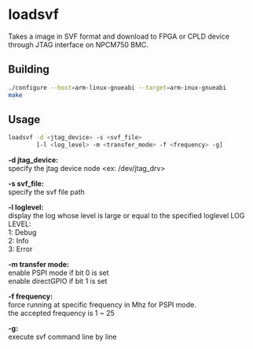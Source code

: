 # loadsvf

Takes a image in SVF format and download to FPGA or CPLD device through JTAG interface on NPCM750 BMC.

## Building

```bash
./configure --host=arm-linux-gnueabi --target=arm-inux-gnueabi
make
```

## Usage

```bash
loadsvf -d <jtag_device> -s <svf_file>
        [-l <log_level> -m <transfer_mode> -f <frequency> -g]
```

**-d jtag_device:**  
specify the jtag device node <ex: /dev/jtag_drv>

**-s svf_file:**  
specify the svf file path  

**-l loglevel:**  
display the log whose level is large or equal to the specified loglevel
LOG LEVEL:  
1: Debug  
2: Info  
3: Error  

**-m transfer mode:**  
enable PSPI mode if bit 0 is set  
enable directGPIO if bit 1 is set  

**-f frequency:**  
force running at specific frequency in Mhz for PSPI mode.  
the accepted frequency is 1 ~ 25  

**-g:**  
execute svf command line by line  


